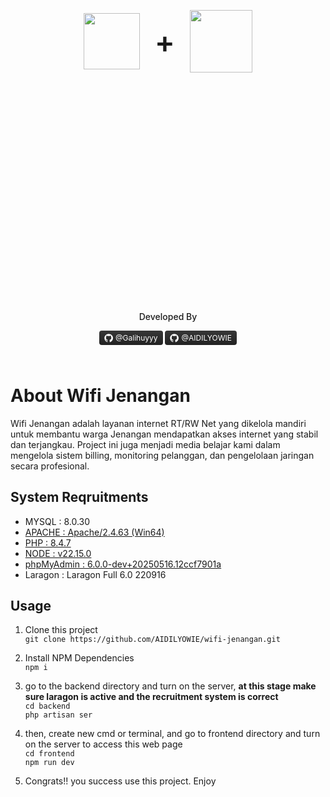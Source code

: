 <div style="display: flex;align-items: center;justify-content:center;gap:1.5rem;height:20vh;">
    <img src="https://upload.wikimedia.org/wikipedia/commons/thumb/9/9a/Laravel.svg/1969px-Laravel.svg.png" width="90"/> 
    <span style="font-weight: 600;font-size: 3rem;">+</span> 
    <img src="https://cdn4.iconfinder.com/data/icons/logos-3/600/React.js_logo-512.png" width="100"/>
</div>

<p style="font-weight:500;margin-top:2rem;" align="center" >Developed By</p>

<p align="center" style="margin-bottom:4rem;">
<a href="https://github.com/Galihuyyy" style="display:inline-flex;align-items: center;gap: 4px;padding: 4px 8px;font-size: 12px;color: white;text-decoration: none;border-radius: 4px;background: linear-gradient(to bottom, #373737, #222222);">
    <svg xmlns="http://www.w3.org/2000/svg" 
            width="14" 
            height="14" 
            viewBox="0 0 24 24" 
            fill="white" 
            style="flex-shrink: 0;">
        <path d="M12 .5C5.65.5.5 5.65.5 12c0 5.08 3.29 9.39 7.86 10.91.58.11.79-.25.79-.56 0-.28-.01-1.02-.02-2-3.2.69-3.88-1.54-3.88-1.54-.53-1.34-1.29-1.7-1.29-1.7-1.06-.73.08-.72.08-.72 1.17.08 1.79 1.2 1.79 1.2 1.04 1.78 2.73 1.27 3.4.97.11-.75.41-1.27.75-1.56-2.56-.29-5.26-1.28-5.26-5.69 0-1.26.45-2.3 1.19-3.12-.12-.29-.52-1.47.11-3.07 0 0 .97-.31 3.18 1.19a11.02 11.02 0 0 1 2.9-.39c.98 0 1.96.13 2.9.39 2.2-1.5 3.17-1.19 3.17-1.19.63 1.6.23 2.78.12 3.07.74.82 1.18 1.86 1.18 3.12 0 4.42-2.71 5.39-5.29 5.67.42.36.8 1.09.8 2.19 0 1.58-.01 2.85-.01 3.24 0 .31.21.67.8.56C20.71 21.39 24 17.08 24 12c0-6.35-5.15-11.5-12-11.5z"/>
    </svg>
    @Galihuyyy
</a>
<a href="https://github.com/AIDILYOWIE" style="display:inline-flex;align-items: center;gap: 4px;padding: 4px 8px;font-size: 12px;color: white;text-decoration: none;border-radius: 4px;background: linear-gradient(to bottom, #373737, #222222);">
    <svg xmlns="http://www.w3.org/2000/svg" 
            width="14" 
            height="14" 
            viewBox="0 0 24 24" 
            fill="white" 
            style="flex-shrink: 0;">
        <path d="M12 .5C5.65.5.5 5.65.5 12c0 5.08 3.29 9.39 7.86 10.91.58.11.79-.25.79-.56 0-.28-.01-1.02-.02-2-3.2.69-3.88-1.54-3.88-1.54-.53-1.34-1.29-1.7-1.29-1.7-1.06-.73.08-.72.08-.72 1.17.08 1.79 1.2 1.79 1.2 1.04 1.78 2.73 1.27 3.4.97.11-.75.41-1.27.75-1.56-2.56-.29-5.26-1.28-5.26-5.69 0-1.26.45-2.3 1.19-3.12-.12-.29-.52-1.47.11-3.07 0 0 .97-.31 3.18 1.19a11.02 11.02 0 0 1 2.9-.39c.98 0 1.96.13 2.9.39 2.2-1.5 3.17-1.19 3.17-1.19.63 1.6.23 2.78.12 3.07.74.82 1.18 1.86 1.18 3.12 0 4.42-2.71 5.39-5.29 5.67.42.36.8 1.09.8 2.19 0 1.58-.01 2.85-.01 3.24 0 .31.21.67.8.56C20.71 21.39 24 17.08 24 12c0-6.35-5.15-11.5-12-11.5z"/>
    </svg>
    @AIDILYOWIE
</a>
</p>

# About Wifi Jenangan 
Wifi Jenangan adalah layanan internet RT/RW Net yang dikelola mandiri untuk membantu warga Jenangan mendapatkan akses internet yang stabil dan terjangkau. Project ini juga menjadi media belajar kami dalam mengelola sistem billing, monitoring pelanggan, dan pengelolaan jaringan secara profesional.

## System Reqruitments
- MYSQL : 8.0.30
- [APACHE : Apache/2.4.63 (Win64)](https://httpd.apache.org/download.cgi#apache24)
- [PHP : 8.4.7](https://windows.php.net/download/)
- [NODE : v22.15.0](https://nodejs.org/en/download)
- [phpMyAdmin : 6.0.0-dev+20250516.12ccf7901a](https://files.phpmyadmin.net/snapshots/phpMyAdmin-6.0+snapshot-all-languages.zip)
- Laragon : Laragon Full 6.0 220916

## Usage

1. Clone this project \
`git clone https://github.com/AIDILYOWIE/wifi-jenangan.git`

2. Install NPM Dependencies \
`npm i`

3. go to the backend directory and turn on the server, **at this stage make sure laragon is active and the recruitment system is correct** \
`cd backend` \
`php artisan ser`

4. then, create new cmd or terminal, and go to frontend directory and turn on the server to access this web page \
`cd frontend`\
`npm run dev`

5. Congrats!! you success use this project. Enjoy 